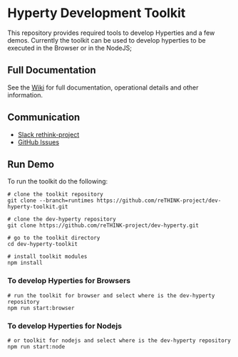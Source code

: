 
Hyperty Development Toolkit
=========================

This repository provides required tools to develop Hyperties and a few demos. Currently the toolkit can be used to develop hyperties to be executed in the Browser or in the NodeJS;


## Full Documentation

See the [Wiki](https://github.com/reTHINK-project/dev-hyperty-toolkit/wiki) for full documentation, operational details and other information.

## Communication
 - [Slack rethink-project](https://rethink-project.slack.com)
 - [GitHub Issues](https://github.com/reTHINK-project/dev-hyperty-toolkit/issues)

## Run Demo

To run the toolkit do the following:

```shell
# clone the toolkit repository
git clone --branch=runtimes https://github.com/reTHINK-project/dev-hyperty-toolkit.git

# clone the dev-hyperty repository
git clone https://github.com/reTHINK-project/dev-hyperty.git

# go to the toolkit directory
cd dev-hyperty-toolkit

# install toolkit modules
npm install
```

### To develop Hyperties for Browsers
```shell
# run the toolkit for browser and select where is the dev-hyperty repository
npm run start:browser

```
### To develop Hyperties for Nodejs
```shell
# or toolkit for nodejs and select where is the dev-hyperty repository
npm run start:node
```
